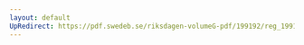 ```yaml
---
layout: default
UpRedirect: https://pdf.swedeb.se/riksdagen-volumeG-pdf/199192/reg_199192/reg_199192_0116.pdf
---
```

